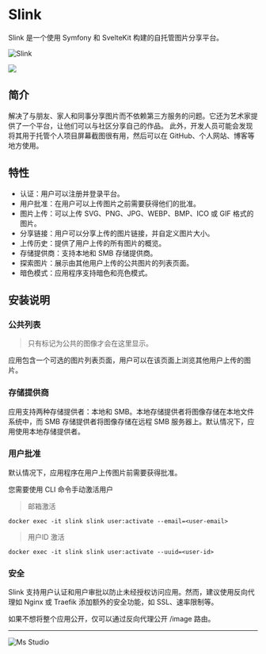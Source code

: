 # Slink

Slink 是一个使用 Symfony 和 SvelteKit 构建的自托管图片分享平台。

![Slink](https://file.lifebus.top/imgs/slink_cover.png)

![](https://img.shields.io/badge/%E6%96%B0%E7%96%86%E8%90%8C%E6%A3%AE%E8%BD%AF%E4%BB%B6%E5%BC%80%E5%8F%91%E5%B7%A5%E4%BD%9C%E5%AE%A4-%E6%8F%90%E4%BE%9B%E6%8A%80%E6%9C%AF%E6%94%AF%E6%8C%81-blue)

## 简介

解决了与朋友、家人和同事分享图片而不依赖第三方服务的问题。它还为艺术家提供了一个平台，让他们可以与社区分享自己的作品。
此外，开发人员可能会发现将其用于托管个人项目屏幕截图很有用，然后可以在 GitHub、个人网站、博客等地方使用。

## 特性

+ 认证：用户可以注册并登录平台。
+ 用户批准：在用户可以上传图片之前需要获得他们的批准。
+ 图片上传：可以上传 SVG、PNG、JPG、WEBP、BMP、ICO 或 GIF 格式的图片。
+ 分享链接：用户可以分享上传的图片链接，并自定义图片大小。
+ 上传历史：提供了用户上传的所有图片的概览。
+ 存储提供商：支持本地和 SMB 存储提供商。
+ 探索图片：展示由其他用户上传的公共图片的列表页面。
+ 暗色模式：应用程序支持暗色和亮色模式。

## 安装说明

### 公共列表

> 只有标记为公共的图像才会在这里显示。

应用包含一个可选的图片列表页面，用户可以在该页面上浏览其他用户上传的图片。

### 存储提供商

应用支持两种存储提供者：本地和 SMB。本地存储提供者将图像存储在本地文件系统中，而 SMB 存储提供者将图像存储在远程 SMB
服务器上。默认情况下，应用使用本地存储提供者。

### 用户批准

默认情况下，应用程序在用户上传图片前需要获得批准。

您需要使用 CLI 命令手动激活用户

> 邮箱激活

```shell
docker exec -it slink slink user:activate --email=<user-email>
```

> 用户ID 激活

```shell
docker exec -it slink slink user:activate --uuid=<user-id>
```

### 安全

Slink 支持用户认证和用户审批以防止未经授权访问应用。然而，建议使用反向代理如 Nginx 或 Traefik 添加额外的安全功能，如
SSL、速率限制等。

如果不想将整个应用公开，仅可以通过反向代理公开 /image 路由。

---

![Ms Studio](https://file.lifebus.top/imgs/ms_blank_001.png)
